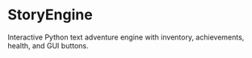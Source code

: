 # StoryEngine
Interactive Python text adventure engine with inventory, achievements, health, and GUI buttons.
